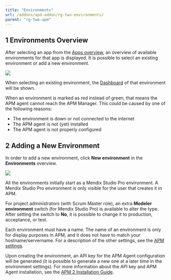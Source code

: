 ```yaml
---
title: "Environments"
url: /addons/apd-addon/rg-two-environments/
parent: "rg-two-apm"
---
```


## 1 Environments Overview

After selecting an app from the [Apps overview](/addons/apd-addon/rg-two-apps/), an overview of available environments for that app is displayed. It is possible to select an existing environment or add a new environment.

![](/attachments/addons/apd-addon//rg-apd/rg-two-apm/rg-two-environments/environments.png)

When selecting an existing environment, the [Dashboard](/addons/apd-addon/rg-two-dashboard/) of that environment will be shown.

When an environment is marked as red instead of green, that means the APM agent cannot reach the APM Manager. This could be caused by one of the following reasons:

* The environment is down or not connected to the internet
* The APM agent is not (yet) installed
* The APM agent is not properly configured

## 2 Adding a New Environment

In order to add a new environment, click **New environment** in the **Environments** overview.

![](/attachments/addons/apd-addon//rg-apd/rg-two-apm/rg-two-environments/new_environment.png)

All the environments initially start as a Mendix Studio Pro environment. A Mendix Studio Pro environment is only visible for the user that creates it in APM.

For project administrators (with Scrum Master role), an extra **Modeler environment** switch (for Mendix Studio Pro) is available to alter the type. After setting the switch to **No**, it is possible to change it to production, acceptance, or test.

Each environment must have a name. The name of an environment is only for display purposes in APM, and it does not have to match your hostname/servername.
For a description of the other settings, see the [APM settings](/addons/apd-addon/rg-two-settings/).

Upon creating the environment, an API key for the APM Agent configuration will be generated (it is possible to generate a new one at a later time in the environment settings). For more information about the API key and APM Agent installation, see the [APM 2 Installation Guide](/addons/apd-addon/ig-two/).
